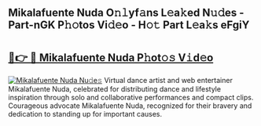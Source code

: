 ## Mikalafuente Nuda O𝚗𝚕yf𝚊ns L𝚎a𝚔ed N𝚞𝚍es - Part-nGK P𝚑𝚘tos Vi𝚍𝚎o - H𝚘𝚝 Part L𝚎a𝚔s eFgiY

# <h2><a href="http://kf8741.oniu.top/?m=Mikalafuente+Nuda">🔗👉 🔴 Mikalafuente Nuda P𝚑ot𝚘𝚜 V𝚒d𝚎o</a></h2>

[![Mikalafuente Nuda Nu𝚍e𝚜](https://i.imgur.com/0qMVB7G.gif)](http://kf8741.oniu.top/?m=Mikalafuente+Nuda)
Virtual dance artist and web entertainer Mikalafuente Nuda, celebrated for distributing dance and lifestyle inspiration through solo and collaborative performances and compact clips. Courageous advocate Mikalafuente Nuda, recognized for their bravery and dedication to standing up for important causes.  
